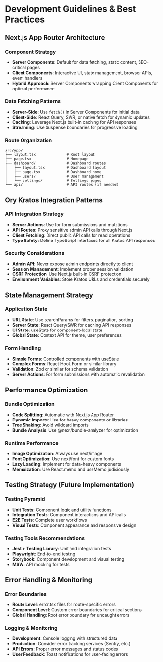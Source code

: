 # Development Guidelines & Best Practices

## Next.js App Router Architecture

### Component Strategy
- **Server Components**: Default for data fetching, static content, SEO-critical pages
- **Client Components**: Interactive UI, state management, browser APIs, event handlers
- **Hybrid Approach**: Server Components wrapping Client Components for optimal performance

### Data Fetching Patterns
- **Server-Side**: Use `fetch()` in Server Components for initial data
- **Client-Side**: React Query, SWR, or native fetch for dynamic updates
- **Caching**: Leverage Next.js built-in caching for API responses
- **Streaming**: Use Suspense boundaries for progressive loading

### Route Organization
```
src/app/
├── layout.tsx              # Root layout
├── page.tsx                # Homepage
├── dashboard/              # Dashboard routes
│   ├── layout.tsx          # Dashboard layout
│   ├── page.tsx            # Dashboard home
│   ├── users/              # User management
│   └── settings/           # Settings pages
└── api/                    # API routes (if needed)
```

## Ory Kratos Integration Patterns

### API Integration Strategy
- **Server Actions**: Use for form submissions and mutations
- **API Routes**: Proxy sensitive admin API calls through Next.js
- **Client Fetching**: Direct public API calls for read operations
- **Type Safety**: Define TypeScript interfaces for all Kratos API responses

### Security Considerations
- **Admin API**: Never expose admin endpoints directly to client
- **Session Management**: Implement proper session validation
- **CSRF Protection**: Use Next.js built-in CSRF protection
- **Environment Variables**: Store Kratos URLs and credentials securely

## State Management Strategy

### Application State
- **URL State**: Use searchParams for filters, pagination, sorting
- **Server State**: React Query/SWR for caching API responses
- **UI State**: useState for component-local state
- **Global State**: Context API for theme, user preferences

### Form Handling
- **Simple Forms**: Controlled components with useState
- **Complex Forms**: React Hook Form or similar library
- **Validation**: Zod or similar for schema validation
- **Server Actions**: For form submissions with automatic revalidation

## Performance Optimization

### Bundle Optimization
- **Code Splitting**: Automatic with Next.js App Router
- **Dynamic Imports**: Use for heavy components or libraries
- **Tree Shaking**: Avoid wildcard imports
- **Bundle Analysis**: Use @next/bundle-analyzer for optimization

### Runtime Performance
- **Image Optimization**: Always use next/image
- **Font Optimization**: Use next/font for custom fonts
- **Lazy Loading**: Implement for data-heavy components
- **Memoization**: Use React.memo and useMemo judiciously

## Testing Strategy (Future Implementation)

### Testing Pyramid
- **Unit Tests**: Component logic and utility functions
- **Integration Tests**: Component interactions and API calls
- **E2E Tests**: Complete user workflows
- **Visual Tests**: Component appearance and responsive design

### Testing Tools Recommendations
- **Jest + Testing Library**: Unit and integration tests
- **Playwright**: End-to-end testing
- **Storybook**: Component development and visual testing
- **MSW**: API mocking for tests

## Error Handling & Monitoring

### Error Boundaries
- **Route Level**: error.tsx files for route-specific errors
- **Component Level**: Custom error boundaries for critical sections
- **Global Handling**: Root error boundary for uncaught errors

### Logging & Monitoring
- **Development**: Console logging with structured data
- **Production**: Consider error tracking services (Sentry, etc.)
- **API Errors**: Proper error messages and status codes
- **User Feedback**: Toast notifications for user-facing errors